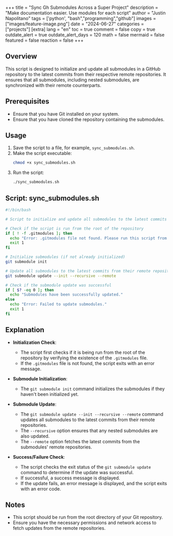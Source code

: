 +++
title =  "Sync Gh Submodules Across a Super Project"
description = "Make documentation easier. Use modules for each script"
author = "Justin Napolitano"
tags = ['python', "bash","programming","github"]
images = ["images/feature-image.png"]
date = "2024-06-27"
categories = ["projects"]
[extra]
lang = "en"
toc = true
comment = false
copy = true
outdate_alert = true
outdate_alert_days = 120
math = false
mermaid = false
featured = false
reaction = false
+++

<!-- # Sync Submodules Script -->

## Overview

This script is designed to initialize and update all submodules in a GitHub repository to the latest commits from their respective remote repositories. It ensures that all submodules, including nested submodules, are synchronized with their remote counterparts.

## Prerequisites

- Ensure that you have Git installed on your system.
- Ensure that you have cloned the repository containing the submodules.

## Usage

1. Save the script to a file, for example, `sync_submodules.sh`.
2. Make the script executable:
   ```sh
   chmod +x sync_submodules.sh
   ```
3. Run the script:
   ```sh
   ./sync_submodules.sh
   ```

## Script: sync_submodules.sh

```bash
#!/bin/bash

# Script to initialize and update all submodules to the latest commits from their remote repositories

# Check if the script is run from the root of the repository
if [ ! -f .gitmodules ]; then
  echo "Error: .gitmodules file not found. Please run this script from the root of your repository."
  exit 1
fi

# Initialize submodules (if not already initialized)
git submodule init

# Update all submodules to the latest commits from their remote repositories
git submodule update --init --recursive --remote

# Check if the submodule update was successful
if [ $? -eq 0 ]; then
  echo "Submodules have been successfully updated."
else
  echo "Error: Failed to update submodules."
  exit 1
fi
```

## Explanation

- **Initialization Check**:
  - The script first checks if it is being run from the root of the repository by verifying the existence of the `.gitmodules` file.
  - If the `.gitmodules` file is not found, the script exits with an error message.

- **Submodule Initialization**:
  - The `git submodule init` command initializes the submodules if they haven't been initialized yet.

- **Submodule Update**:
  - The `git submodule update --init --recursive --remote` command updates all submodules to the latest commits from their remote repositories.
  - The `--recursive` option ensures that any nested submodules are also updated.
  - The `--remote` option fetches the latest commits from the submodules' remote repositories.

- **Success/Failure Check**:
  - The script checks the exit status of the `git submodule update` command to determine if the update was successful.
  - If successful, a success message is displayed.
  - If the update fails, an error message is displayed, and the script exits with an error code.

## Notes

- This script should be run from the root directory of your Git repository.
- Ensure you have the necessary permissions and network access to fetch updates from the remote repositories.

